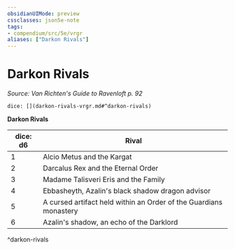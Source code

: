 ```yaml
---
obsidianUIMode: preview
cssclasses: json5e-note
tags:
- compendium/src/5e/vrgr
aliases: ["Darkon Rivals"]
---
```

# Darkon Rivals
*Source: Van Richten's Guide to Ravenloft p. 92* 

`dice: [](darkon-rivals-vrgr.md#^darkon-rivals)`

**Darkon Rivals**

| dice: d6 | Rival |
|----------|-------|
| 1 | Alcio Metus and the Kargat |
| 2 | Darcalus Rex and the Eternal Order |
| 3 | Madame Talisveri Eris and the Family |
| 4 | Ebbasheyth, Azalin's black shadow dragon advisor |
| 5 | A cursed artifact held within an Order of the Guardians monastery |
| 6 | Azalin's shadow, an echo of the Darklord |
^darkon-rivals